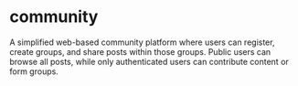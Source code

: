# community
A simplified web-based community platform where users can register, create groups, and share posts within those groups.   Public users can browse all posts, while only authenticated users can contribute content or form groups.
